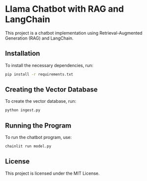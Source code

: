 # Llama Chatbot with RAG and LangChain

This project is a chatbot implementation using Retrieval-Augmented Generation (RAG) and LangChain.

## Installation

To install the necessary dependencies, run:
```bash
pip install -r requirements.txt
```

## Creating the Vector Database

To create the vector database, run:
```bash
python ingest.py
```

## Running the Program

To run the chatbot program, use:
```bash
chainlit run model.py
```

## License

This project is licensed under the MIT License.